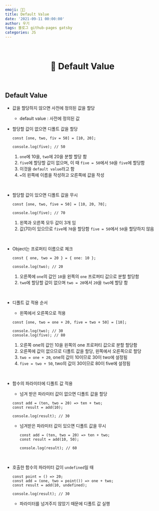 ```yaml
---
emoji: 👨‍💻
title: Default Value
date: '2021-09-11 00:00:00'
author: 우기
tags: 블로그 github-pages gatsby
categories: JS
---
```


<br>

<h1 align="center">
  👋 Default Value
</h1>

<br>

## Default Value

- 값을 할당하지 않으면 사전에 정의된 값을 할당
  - default value : 사전에 정의된 값
- 할당할 값이 없으면 디폴트 값을 할당

  ```tsx
  const [one, two, fiv = 50] = [10, 20];

  console.log(five); // 50
  ```

  1. `one`에 10을, `two`에 20을 분할 할당 함
  2. `five`에 할당할 값이 없으며, 이 때 `five = 50`에서 `50`을 `five`에 할당함
  3. 이것을 `default value`라고 함
  4. `=`의 왼쪽에 이름을 작성하고 오른쪽에 값을 작성

<br>

- 할당할 값이 있으면 디폴트 값을 무시

  ```tsx
  const [one, two, five = 50] = [10, 20, 70];

  console.log(five); // 70
  ```

  1. 왼쪽과 오른쪽 모두 값이 3개 임
  2. 값(70)이 있으므로 `five`에 `70`을 할당함 `five = 50`에서 `50`을 할당하지 않음

<br>

- Object는 프로퍼티 이름으로 체크

  ```tsx
  const { one, two = 20 } = { one: 10 };

  console.log(two); // 20
  ```

  1. 오른쪽에 `one`의 값인 `10`을 왼쪽의 `one` 프로퍼티 값으로 분할 할당함
  2. `two`에 할당할 값이 없으며 `two = 20`에서 `20`을 `two`에 할당 함

<br>

- 디폴트 값 적용 순서

  - 왼쪽에서 오른쪽으로 적용

  ```tsx
  const [one, two = one + 20, five = two + 50] = [10];

  console.log(two); // 30
  console.log(five); // 80
  ```

  1. 오른쪽 one의 값인 10을 왼쪽의 one 프로퍼티 값으로 분할 할당함
  2. 오른쪽에 값이 없으므로 디폴트 값을 할당, 왼쪽에서 오른쪽으로 할당
  3. `two = one + 20`, one의 값이 10이므로 30이 two에 설정됨
  4. `five = two + 50`, two의 값이 30이므로 80이 five에 설정됨

<br>

- 함수의 파라미터에 디폴트 값 적용

  - 넘겨 받은 파라미터 값이 없으면 디폴트 값을 할당

  ```tsx
  const add = (ten, two = 20) => ten + two;
  const result = add(10);

  console.log(result); // 30
  ```

  - 넘겨받은 파라미터 값이 있으면 디폴트 값을 무시

    ```tsx
    const add = (ten, two = 20) => ten + two;
    const result = add(10, 50);

    console.log(result); // 60
    ```

<br>

- 호출한 함수의 파라미터 값이 `undefined`일 때

  ```tsx
  const point = () => 20;
  const add = (one, two = point()) => one + two;
  const result = add(10, undefined);

  console.log(result); // 30
  ```

  - 파라미터를 넘겨주지 않았기 때문에 디폴트 값 실행

```toc

```
